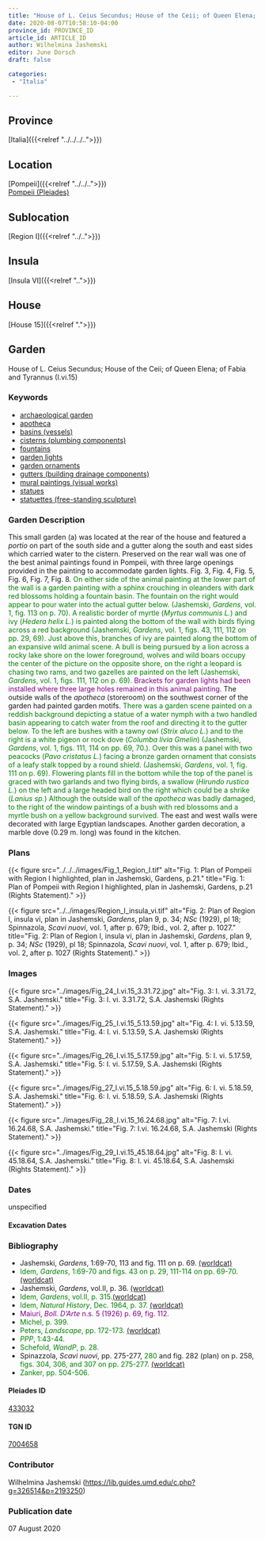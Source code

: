 ```yaml
---
title: "House of L. Ceius Secundus; House of the Ceii; of Queen Elena; of Fabia and Tyrannus (I.vi.15)"
date: 2020-08-07T10:58:10-04:00
province_id: PROVINCE_ID
article_id: ARTICLE_ID
author: Wilhelmina Jashemski
editor: June Dorsch
draft: false

categories:
 - "Italia"

---
```


## Province

[Italia]({{<relref "../../../..">}})

<!--### Province Description-->

<!-- DESCRIPTION -->


## Location

[Pompeii]({{<relref "../../..">}}) \
[Pompeii (Pleiades)](https://pleiades.stoa.org/places/433032)

<!--### Location Description-->

<!-- LEAVE THIS BLANK FOR NOW -->

## Sublocation

[Region I]({{<relref "../..">}})

<!--### Sublocation Description-->

<!-- DESCRIPTION -->

## Insula

[Insula VI]({{<relref "..">}})

## House

[House 15]({{<relref ".">}})

## Garden

House of L. Ceius Secundus; House of the Ceii; of Queen Elena; of Fabia and Tyrannus (I.vi.15)

### Keywords

- [archaeological garden](#)
- [apotheca](#)
- [basins (vessels)](http://vocab.getty.edu/page/aat/300045614)
- [cisterns (plumbing components)](http://vocab.getty.edu/page/aat/300052558)
- [fountains](http://vocab.getty.edu/page/aat/300006179)
- [garden lights](http://vocab.getty.edu/page/aat/300183142)
- [garden ornaments](http://vocab.getty.edu/page/aat/300424784)
- [gutters (building drainage components)](http://vocab.getty.edu/page/aat/300052565)
- [mural paintings (visual works)](http://vocab.getty.edu/page/aat/300033644)
- [statues](http://vocab.getty.edu/page/aat/300047600)
- [statuettes (free-standing sculpture)](http://vocab.getty.edu/page/aat/300312262)

### Garden Description

This small garden (a) was located at the rear of the house and featured a *portio* on part of the south side and a gutter along the south and east sides which carried water to the cistern. Preserved on the rear wall was one of the best animal paintings found in Pompeii, with three large openings provided in the painting to accommodate garden lights. Fig. 3, Fig. 4, Fig. 5, Fig. 6, Fig. 7, Fig. 8. <span style="color:green">On either side of the animal painting at the lower part of the wall is a garden painting with a sphinx crouching in oleanders with dark red blossoms holding a fountain basin. The fountain on the right would appear to pour water into the actual gutter below. (Jashemski, *Gardens*, vol. 1, fig. 113 on p. 70). A realistic border of myrtle (*Myrtus communis L.*) and ivy (*Hedera helix L.*) is painted along the bottom of the wall with birds flying across a red background (Jashemski, *Gardens*, vol. 1, figs. 43, 111, 112 on pp. 29, 69). Just above this, branches of ivy are painted along the bottom of an expansive wild animal scene. A bull is being pursued by a lion across a rocky lake shore on the lower foreground, wolves and wild boars occupy the center of the picture on the opposite shore, on the right a leopard is chasing two rams, and two gazelles are painted on the left (Jashemski, *Gardens*, vol. 1, figs. 111, 112 on p. 69).</span> <span style="color:purple">Brackets for garden lights had been installed where three large holes remained in this animal painting. </span> The outside walls of the *apotheca* (storeroom) on the southwest corner of the garden had painted garden motifs. <span style="color:green">There was a garden scene painted on a reddish background depicting a statue of a water nymph with a two handled basin appearing to catch water from the roof and directing it to the gutter below. To the left are bushes with a tawny owl (*Strix aluco L.*) and to the right is a white pigeon or rock dove (*Columba livia Gmelin*) (Jashemski, *Gardens*, vol. 1, figs. 111, 114 on pp. 69, 70.). Over this was a panel with two peacocks (*Pavo cristatus L.*) facing a bronze garden ornament that consists of a leafy stalk topped by a round shield. (Jashemski, *Gardens*, vol. 1, fig. 111 on p. 69). Flowering plants fill in the bottom while the top of the panel is graced with two garlands and two flying birds, a swallow (*Hirundo rustica L.*) on the left and a large headed bird on the right which could be a shrike (*Lanius sp.*) Although the outside wall of the *apotheca* was badly damaged, to the right of the window paintings of a bush with red blossoms and a myrtle bush on a yellow background survived.</span> The east and west walls were decorated with large Egyptian landscapes. Another garden decoration, a marble dove (0.29 m. long) was found in the kitchen.

<!--### Maps-->

<!--
OLD WAY (DO NOT USE)
![alt_text](../../images/image_name.ext)
*CAPTION*

NEW WAY ↓↓↓↓
{{< figure src="../../images/image_name.ext" alt="ALT_TEXT" title="CAPTION" >}}
-->

### Plans

{{< figure src="../../../images/Fig_1_Region_I.tif" alt="Fig. 1: Plan of Pompeii with Region I highlighted, plan in Jashemski, Gardens, p.21." title="Fig. 1: Plan of Pompeii with Region I highlighted, plan in Jashemski, Gardens, p.21 (Rights Statement)." >}}

{{< figure src="../../images/Region_I_insula_vi.tif" alt="Fig. 2: Plan of Region I, insula vi, plan in Jashemski, *Gardens*, plan 9, p. 34; *NSc* (1929), pl 18; Spinnazola, *Scavi nuovi*, vol. 1, after p. 679; Ibid., vol. 2, after p. 1027." title="Fig. 2: Plan of Region I, insula vi, plan in Jashemski, *Gardens*, plan 9, p. 34; *NSc* (1929), pl 18; Spinnazola, *Scavi nuovi*, vol. 1, after p. 679; Ibid., vol. 2, after p. 1027 (Rights Statement)." >}}

### Images

{{< figure src="../images/Fig_24_I.vi.15_3.31.72.jpg" alt="Fig. 3: I. vi. 3.31.72, S.A. Jashemski." title="Fig. 3: I. vi. 3.31.72, S.A. Jashemski (Rights Statement)." >}}

{{< figure src="../images/Fig_25_I.vi.15_5.13.59.jpg" alt="Fig. 4: I. vi. 5.13.59, S.A. Jashemski." title="Fig. 4: I. vi. 5.13.59, S.A. Jashemski (Rights Statement)." >}}

{{< figure src="../images/Fig_26_I.vi.15_5.17.59.jpg" alt="Fig. 5: I. vi. 5.17.59, S.A. Jashemski." title="Fig. 5: I. vi. 5.17.59, S.A. Jashemski (Rights Statement)." >}}

{{< figure src="../images/Fig_27_I.vi.15_5.18.59.jpg" alt="Fig. 6: I. vi. 5.18.59, S.A. Jashemski." title="Fig. 6: I. vi. 5.18.59, S.A. Jashemski (Rights Statement)." >}}

{{< figure src="../images/Fig_28_I.vi.15_16.24.68.jpg" alt="Fig. 7: I.vi. 16.24.68, S.A. Jashemski." title="Fig. 7: I.vi. 16.24.68, S.A. Jashemski (Rights Statement)." >}}

{{< figure src="../images/Fig_29_I.vi.15_45.18.64.jpg" alt="Fig. 8: I. vi. 45.18.64, S.A. Jashemski." title="Fig. 8: I. vi. 45.18.64, S.A. Jashemski (Rights Statement)." >}}

### Dates

unspecified

#### Excavation Dates


### Bibliography

* Jashemski, *Gardens*, 1:69-70, 113 and fig. 111 on p. 69. [(worldcat)](http://www.worldcat.org/oclc/884024123)
* <span style="color:green">Idem, *Gardens*, 1:69-70 and figs. 43 on p. 29, 111-114 on pp. 69-70. [(worldcat)](http://www.worldcat.org/oclc/884024123) </span>
* Jashemski, *Gardens*, vol.II, p. 36. [(worldcat)](http://www.worldcat.org/oclc/921816405)
* <span style="color:green">Idem, *Gardens*, vol.II, p. 315.[(worldcat)](http://www.worldcat.org/oclc/921816405)</span>
* <span style="color:green">Idem, *Natural History*, Dec. 1964, p. 37. [(worldcat)](http://www.worldcat.org/oclc/1172322503)</span>
* <span style="color:purple">Maiuri, *Boll. D’Arte* n.s. 5 (1926) p. 69, fig. 112. </span>
* <span style="color:green">Michel, p. 399. </span>
* <span style="color:green">Peters, *Landscape*, pp. 172-173. [(worldcat)](http://www.worldcat.org/oclc/1091957071)</span>
* <span style="color:green">*PPP*, 1:43-44.</span>
* <span style="color:green">Schefold, *WandP*, p. 28.</span>
* Spinazzola, *Scavi nuovi*, pp. 275-277, <span style="color:green">280</span> and fig. 282 (plan) on p. 258, <span style="color:green">figs. 304, 306, and 307 on pp. 275-277. [(worldcat)](http://www.worldcat.org/oclc/883858580)</span>
* <span style="color:green">Zanker, pp. 504-506.</span>

<!--#### Periodo ID-->

<!-- [PERIODO_ID](https://pleiades.stoa.org/places/PLEIADES_ID) -->

#### Pleiades ID

[433032](https://pleiades.stoa.org/places/433032)

#### TGN ID

[7004658](http://vocab.getty.edu/page/tgn/7004658)

### Contributor

Wilhelmina Jashemski (https://lib.guides.umd.edu/c.php?g=326514&p=2193250)

### Publication date

07 August 2020

<!--### Related articles-->

<!-- Links to other related articles. Leave blank for now -->
